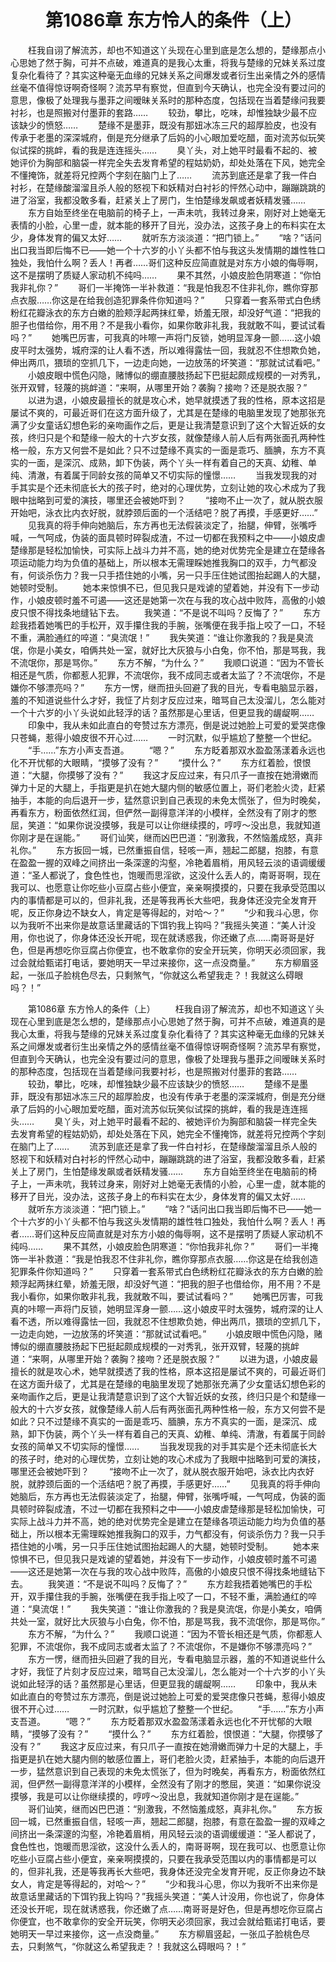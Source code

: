 # 　　第1086章 东方怜人的条件（上）
　　枉我自诩了解流苏，却也不知道这丫头现在心里到底是怎么想的，楚缘那点小心思她了然于胸，可并不点破，难道真的是我心太重，将我与楚缘的兄妹关系过度复杂化看待了？其实这种毫无血缘的兄妹关系之间爆发或者衍生出亲情之外的感情丝毫不值得惊讶啊奇怪啊？流苏早有察觉，但直到今天确认，也完全没有要过问的意思，像极了处理我与墨菲之间暧昧关系时的那种态度，包括现在当着楚缘问我要衬衫，也是照搬对付墨菲的套路……
　　较劲，攀比，吃味，却惟独缺少最不应该缺少的愤怒……
　　楚缘不是墨菲，既没有那妞冰冻三尺的超厚脸皮，也没有传承于老墨的深深城府，倒是充分继承了后妈的小心眼加爱吃醋，面对流苏似玩笑似试探的挑衅，看的我是连连摇头……
　　臭丫头，对上她平时最看不起的、被她评价为胸部和脑袋一样完全失去发育希望的程姑奶奶，却处处落在下风，她完全不懂掩饰，就差将兄控两个字刻在脑门上了……
　　流苏到底还是拿了我一件白衬衫，在楚缘酸溜溜且杀人般的怒视下和妖精对白衬衫的怦然心动中，蹦蹦跳跳的进了浴室，我都没敢多看，赶紧关上了房门，生怕楚缘发飙或者妖精发骚……
　　东方自始至终坐在电脑前的椅子上，一声未吭，我转过身来，刚好对上她毫无表情的小脸，心里一虚，就本能的移开了目光，没办法，这孩子身上的布料实在太少，身体发育的偏又太好……
　　就听东方淡淡道：“把门锁上。”
　　“啥？”话问出口我当即后悔不已——她一个十六岁的小丫头都不怕与我这头发情期的雄性牲口独处，我怕什么啊？丢人！再者……哥们这种反应简直就是对东方小娘的侮辱啊，这不是摆明了质疑人家动机不纯吗……
　　果不其然，小娘皮脸色阴寒道：“你怕我非礼你？”
　　哥们一半掩饰一半补救道：“我是怕我忍不住非礼你，瞧你穿那点衣服……你这是在给我创造犯罪条件你知道吗？”
　　只穿着一套系带式白色绣粉红花瓣泳衣的东方白嫩的脸颊浮起两抹红晕，娇羞无限，却没好气道：“把我的胆子也借给你，用不用？不是我小看你，如果你敢非礼我，我就敢不叫，要试试看吗？”
　　她嘴巴厉害，可我真的咔嚓一声将门反锁，她明显浑身一颤……这小娘皮平时太强势，城府深的让人看不透，所以难得露怯一回，我就忍不住想欺负她，伸出两爪，猥琐的空抓几下，一边走向她，一边放荡的坏笑道：“那就试试看吧。”
　　小娘皮眼中慌色闪隐，赌博似的绷直腰肢扬起下巴挺起颇成规模的一对秀乳，张开双臂，轻蔑的挑衅道：“来啊，从哪里开始？袭胸？接吻？还是脱衣服？”
　　以进为退，小娘皮最擅长的就是攻心术，她早就摸透了我的性格，原本这招是屡试不爽的，可最近哥们在这方面升级了，尤其是在楚缘的电脑里发现了她那张充满了少女童话幻想色彩的亲吻画作之后，更是让我清楚意识到了这个大智近妖的女孩，终归只是个和楚缘一般大的十六岁女孩，就像楚缘人前人后有两张面孔两种性格一般，东方又何尝不是如此？只不过楚缘不真实的一面是乖巧、腼腆，东方不真实的一面，是深沉、成熟，卸下伪装，两个丫头一样有着自己的天真、幼稚、单纯、清澈，有着属于同龄女孩的简单又不切实际的憧憬……
　　当我发现我的对手其实是个还未彻底长大的孩子时，绝对的心理优势，立刻让她的攻心术成为了我眼中拙略到可爱的演技，哪里还会被她吓到？
　　“接吻不止一次了，就从脱衣服开始吧，泳衣比内衣好脱，就脖颈后面的一个活结吧？脱了再摸，手感更好……”
　　见我真的将手伸向她脑后，东方再也无法假装淡定了，抬腿，伸臂，张嘴呼喊，一气呵成，伪装的面具顿时碎裂成渣，不过一切都在我预料之中——小娘皮虐楚缘那是轻松加愉快，可实际上战斗力并不高，她的绝对优势完全是建立在楚缘各项运动能力均为负值的基础上，所以根本无需理睬她推我胸口的双手，力气都没有，何谈杀伤力？我一只手捂住她的小嘴，另一只手压住她试图抬起踢人的大腿，她顿时受制。
　　她本来惊惧不已，但见我只是戏谑的望着她，并没有下一步动作，小娘皮顿时羞不可遏——这还是她第一次在与我的攻心战中败阵，高傲的小娘皮只恨不得找条地缝钻下去。
　　我笑道：“不是说不叫吗？反悔了？”
　　东方趁我捂着她嘴巴的手松开，双手攥住我的手腕，张嘴便在我手指上咬了一口，不轻不重，满脸通红的啐道：“臭流氓！”
　　我失笑道：“谁让你激我的？我是臭流氓，你是小美女，咱俩共处一室，就好比大灰狼与小白兔，你不怕，那是骂我，我不流氓你，那是骂你。”
　　东方不解，“为什么？”
　　我顺口说道：“因为不管长相还是气质，你都惹人犯罪，不流氓你，我不成同志或者太监了？不流氓你，不是嫌你不够漂亮吗？”
　　东方一愣，继而扭头回避了我的目光，专看电脑显示器，羞的不知道说些什么才好，我怔了片刻才反应过来，暗骂自己太没溜儿，怎么能对一个十六岁的小丫头说如此轻浮的话？虽然那是心里话，但更显我的龌龊啊……
　　印象中，我从未如此直白的夸赞过东方漂亮，倒是说过她脸上可爱的爱哭痣像只苍蝇，惹得小娘皮很不开心过……
　　一时沉默，似乎尴尬了整整一个世纪。
　　“手……”东方小声支吾道。
　　“嗯？”
　　东方眨着那双水盈盈荡漾着永远也化不开忧郁的大眼睛，“摸够了没有？”
　　“摸什么？”
　　东方红着脸，恨恨道：“大腿，你摸够了没有？”
　　我这才反应过来，有只爪子一直按在她滑嫩而弹力十足的大腿上，手指更是扒在她大腿内侧的敏感位置上，哥们老脸火烫，赶紧抽手，本能的向后退开一步，猛然意识到自己表现的未免太慌张了，但为时晚矣，再看东方，粉面依然红润，但俨然一副得意洋洋的小模样，全然没有了刚才的憋屈，笑道：“如果你说没摸够，我是可以让你继续摸的，哼哼～没出息，我就知道你刚才是在逞能。”
　　哥们讪笑，继而凶巴巴道：“别激我，不然恼羞成怒，真非礼你。”
　　东方扳回一城，已然重振自信，轻咳一声，翘起二郎腿，抱膝，有意在盈盈一握的双峰之间挤出一条深邃的沟壑，冷艳着眉梢，用风轻云淡的语调缓缓道：“圣人都说了，食色性也，饱暖而思淫欲，这没什么丢人的，南哥哥啊，现在我可以、也愿意让你吃些小豆腐占些小便宜，亲亲啊摸摸的，只要在我承受范围以内的事情都是可以的，但非礼我，还是等我再长大些吧，我身体还没完全发育开呢，反正你身边不缺女人，肯定是等得起的，对哈～？”
　　“少和我斗心思，你以为我听不出来你是故意话里藏话的下饵钓我上钩吗？”我摇头笑道：“美人计没用，你也说了，你身体还没长开呢，现在就诱惑我，你还嫩了点……南哥哥是好色，但是再想吃你豆腐占你便宜，也不敢拿你的安全开玩笑，你明天必须回家，我过会就给甄诺打电话，要她明天一早过来接你，这一点没商量。”
　　东方柳眉竖起，一张瓜子脸桃色尽去，只剩煞气，“你就这么希望我走？！我就这么碍眼吗？！”

　　第1086章 东方怜人的条件（上）
　　枉我自诩了解流苏，却也不知道这丫头现在心里到底是怎么想的，楚缘那点小心思她了然于胸，可并不点破，难道真的是我心太重，将我与楚缘的兄妹关系过度复杂化看待了？其实这种毫无血缘的兄妹关系之间爆发或者衍生出亲情之外的感情丝毫不值得惊讶啊奇怪啊？流苏早有察觉，但直到今天确认，也完全没有要过问的意思，像极了处理我与墨菲之间暧昧关系时的那种态度，包括现在当着楚缘问我要衬衫，也是照搬对付墨菲的套路……
　　较劲，攀比，吃味，却惟独缺少最不应该缺少的愤怒……
　　楚缘不是墨菲，既没有那妞冰冻三尺的超厚脸皮，也没有传承于老墨的深深城府，倒是充分继承了后妈的小心眼加爱吃醋，面对流苏似玩笑似试探的挑衅，看的我是连连摇头……
　　臭丫头，对上她平时最看不起的、被她评价为胸部和脑袋一样完全失去发育希望的程姑奶奶，却处处落在下风，她完全不懂掩饰，就差将兄控两个字刻在脑门上了……
　　流苏到底还是拿了我一件白衬衫，在楚缘酸溜溜且杀人般的怒视下和妖精对白衬衫的怦然心动中，蹦蹦跳跳的进了浴室，我都没敢多看，赶紧关上了房门，生怕楚缘发飙或者妖精发骚……
　　东方自始至终坐在电脑前的椅子上，一声未吭，我转过身来，刚好对上她毫无表情的小脸，心里一虚，就本能的移开了目光，没办法，这孩子身上的布料实在太少，身体发育的偏又太好……
　　就听东方淡淡道：“把门锁上。”
　　“啥？”话问出口我当即后悔不已——她一个十六岁的小丫头都不怕与我这头发情期的雄性牲口独处，我怕什么啊？丢人！再者……哥们这种反应简直就是对东方小娘的侮辱啊，这不是摆明了质疑人家动机不纯吗……
　　果不其然，小娘皮脸色阴寒道：“你怕我非礼你？”
　　哥们一半掩饰一半补救道：“我是怕我忍不住非礼你，瞧你穿那点衣服……你这是在给我创造犯罪条件你知道吗？”
　　只穿着一套系带式白色绣粉红花瓣泳衣的东方白嫩的脸颊浮起两抹红晕，娇羞无限，却没好气道：“把我的胆子也借给你，用不用？不是我小看你，如果你敢非礼我，我就敢不叫，要试试看吗？”
　　她嘴巴厉害，可我真的咔嚓一声将门反锁，她明显浑身一颤……这小娘皮平时太强势，城府深的让人看不透，所以难得露怯一回，我就忍不住想欺负她，伸出两爪，猥琐的空抓几下，一边走向她，一边放荡的坏笑道：“那就试试看吧。”
　　小娘皮眼中慌色闪隐，赌博似的绷直腰肢扬起下巴挺起颇成规模的一对秀乳，张开双臂，轻蔑的挑衅道：“来啊，从哪里开始？袭胸？接吻？还是脱衣服？”
　　以进为退，小娘皮最擅长的就是攻心术，她早就摸透了我的性格，原本这招是屡试不爽的，可最近哥们在这方面升级了，尤其是在楚缘的电脑里发现了她那张充满了少女童话幻想色彩的亲吻画作之后，更是让我清楚意识到了这个大智近妖的女孩，终归只是个和楚缘一般大的十六岁女孩，就像楚缘人前人后有两张面孔两种性格一般，东方又何尝不是如此？只不过楚缘不真实的一面是乖巧、腼腆，东方不真实的一面，是深沉、成熟，卸下伪装，两个丫头一样有着自己的天真、幼稚、单纯、清澈，有着属于同龄女孩的简单又不切实际的憧憬……
　　当我发现我的对手其实是个还未彻底长大的孩子时，绝对的心理优势，立刻让她的攻心术成为了我眼中拙略到可爱的演技，哪里还会被她吓到？
　　“接吻不止一次了，就从脱衣服开始吧，泳衣比内衣好脱，就脖颈后面的一个活结吧？脱了再摸，手感更好……”
　　见我真的将手伸向她脑后，东方再也无法假装淡定了，抬腿，伸臂，张嘴呼喊，一气呵成，伪装的面具顿时碎裂成渣，不过一切都在我预料之中——小娘皮虐楚缘那是轻松加愉快，可实际上战斗力并不高，她的绝对优势完全是建立在楚缘各项运动能力均为负值的基础上，所以根本无需理睬她推我胸口的双手，力气都没有，何谈杀伤力？我一只手捂住她的小嘴，另一只手压住她试图抬起踢人的大腿，她顿时受制。
　　她本来惊惧不已，但见我只是戏谑的望着她，并没有下一步动作，小娘皮顿时羞不可遏——这还是她第一次在与我的攻心战中败阵，高傲的小娘皮只恨不得找条地缝钻下去。
　　我笑道：“不是说不叫吗？反悔了？”
　　东方趁我捂着她嘴巴的手松开，双手攥住我的手腕，张嘴便在我手指上咬了一口，不轻不重，满脸通红的啐道：“臭流氓！”
　　我失笑道：“谁让你激我的？我是臭流氓，你是小美女，咱俩共处一室，就好比大灰狼与小白兔，你不怕，那是骂我，我不流氓你，那是骂你。”
　　东方不解，“为什么？”
　　我顺口说道：“因为不管长相还是气质，你都惹人犯罪，不流氓你，我不成同志或者太监了？不流氓你，不是嫌你不够漂亮吗？”
　　东方一愣，继而扭头回避了我的目光，专看电脑显示器，羞的不知道说些什么才好，我怔了片刻才反应过来，暗骂自己太没溜儿，怎么能对一个十六岁的小丫头说如此轻浮的话？虽然那是心里话，但更显我的龌龊啊……
　　印象中，我从未如此直白的夸赞过东方漂亮，倒是说过她脸上可爱的爱哭痣像只苍蝇，惹得小娘皮很不开心过……
　　一时沉默，似乎尴尬了整整一个世纪。
　　“手……”东方小声支吾道。
　　“嗯？”
　　东方眨着那双水盈盈荡漾着永远也化不开忧郁的大眼睛，“摸够了没有？”
　　“摸什么？”
　　东方红着脸，恨恨道：“大腿，你摸够了没有？”
　　我这才反应过来，有只爪子一直按在她滑嫩而弹力十足的大腿上，手指更是扒在她大腿内侧的敏感位置上，哥们老脸火烫，赶紧抽手，本能的向后退开一步，猛然意识到自己表现的未免太慌张了，但为时晚矣，再看东方，粉面依然红润，但俨然一副得意洋洋的小模样，全然没有了刚才的憋屈，笑道：“如果你说没摸够，我是可以让你继续摸的，哼哼～没出息，我就知道你刚才是在逞能。”
　　哥们讪笑，继而凶巴巴道：“别激我，不然恼羞成怒，真非礼你。”
　　东方扳回一城，已然重振自信，轻咳一声，翘起二郎腿，抱膝，有意在盈盈一握的双峰之间挤出一条深邃的沟壑，冷艳着眉梢，用风轻云淡的语调缓缓道：“圣人都说了，食色性也，饱暖而思淫欲，这没什么丢人的，南哥哥啊，现在我可以、也愿意让你吃些小豆腐占些小便宜，亲亲啊摸摸的，只要在我承受范围以内的事情都是可以的，但非礼我，还是等我再长大些吧，我身体还没完全发育开呢，反正你身边不缺女人，肯定是等得起的，对哈～？”
　　“少和我斗心思，你以为我听不出来你是故意话里藏话的下饵钓我上钩吗？”我摇头笑道：“美人计没用，你也说了，你身体还没长开呢，现在就诱惑我，你还嫩了点……南哥哥是好色，但是再想吃你豆腐占你便宜，也不敢拿你的安全开玩笑，你明天必须回家，我过会就给甄诺打电话，要她明天一早过来接你，这一点没商量。”
　　东方柳眉竖起，一张瓜子脸桃色尽去，只剩煞气，“你就这么希望我走？！我就这么碍眼吗？！”
